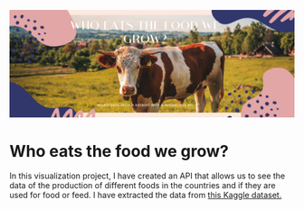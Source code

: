 ![Portada](https://github.com/agalvezcorell/GLOBAL-Who_eats_the_food_we_grow/blob/master/input/portada.jpg)
# Who eats the food we grow?
In this visualization project, I have created an API that allows us to see the data of the production of different foods in the countries and if they are used for food or feed. I have extracted the data from [this Kaggle dataset.](https://www.kaggle.com/dorbicycle/world-foodfeed-production)
